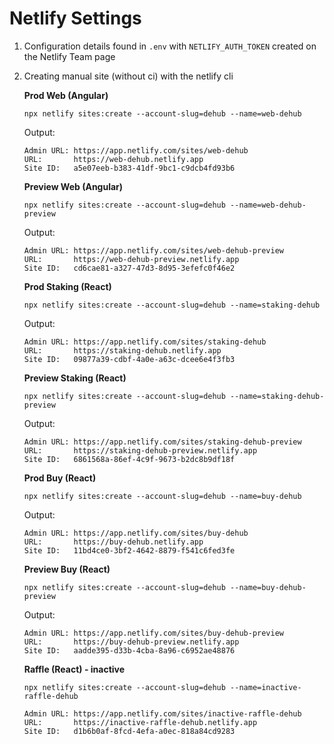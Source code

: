 # Netlify Settings

1. Configuration details found in `.env` with `NETLIFY_AUTH_TOKEN` created on the Netlify Team page

1. Creating manual site (without ci) with the netlify cli

   **Prod Web (Angular)**

   ```
   npx netlify sites:create --account-slug=dehub --name=web-dehub
   ```

   Output:

   ```
   Admin URL: https://app.netlify.com/sites/web-dehub
   URL:       https://web-dehub.netlify.app
   Site ID:   a5e07eeb-b383-41df-9bc1-c9dcb4fd93b6
   ```

   **Preview Web (Angular)**

   ```
   npx netlify sites:create --account-slug=dehub --name=web-dehub-preview
   ```

   Output:

   ```
   Admin URL: https://app.netlify.com/sites/web-dehub-preview
   URL:       https://web-dehub-preview.netlify.app
   Site ID:   cd6cae81-a327-47d3-8d95-3efefc0f46e2
   ```

   **Prod Staking (React)**

   ```
   npx netlify sites:create --account-slug=dehub --name=staking-dehub
   ```

   Output:

   ```
   Admin URL: https://app.netlify.com/sites/staking-dehub
   URL:       https://staking-dehub.netlify.app
   Site ID:   09877a39-cdbf-4a0e-a63c-dcee6e4f3fb3
   ```

   **Preview Staking (React)**

   ```
   npx netlify sites:create --account-slug=dehub --name=staking-dehub-preview
   ```

   Output:

   ```
   Admin URL: https://app.netlify.com/sites/staking-dehub-preview
   URL:       https://staking-dehub-preview.netlify.app
   Site ID:   6861568a-86ef-4c9f-9673-b2dc8b9df18f
   ```

   **Prod Buy (React)**

   ```
   npx netlify sites:create --account-slug=dehub --name=buy-dehub
   ```

   Output:

   ```
   Admin URL: https://app.netlify.com/sites/buy-dehub
   URL:       https://buy-dehub.netlify.app
   Site ID:   11bd4ce0-3bf2-4642-8879-f541c6fed3fe
   ```

   **Preview Buy (React)**

   ```
   npx netlify sites:create --account-slug=dehub --name=buy-dehub-preview
   ```

   Output:

   ```
   Admin URL: https://app.netlify.com/sites/buy-dehub-preview
   URL:       https://buy-dehub-preview.netlify.app
   Site ID:   aadde395-d33b-4cba-8a96-c6952ae48876
   ```

   **Raffle (React) - inactive**

   ```
   npx netlify sites:create --account-slug=dehub --name=inactive-raffle-dehub
   ```

   ```
   Admin URL: https://app.netlify.com/sites/inactive-raffle-dehub
   URL:       https://inactive-raffle-dehub.netlify.app
   Site ID:   d1b6b0af-8fcd-4efa-a0ec-818a84cd9283
   ```
